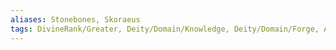 ```yaml
---
aliases: Stonebones, Skoraeus
tags: DivineRank/Greater, Deity/Domain/Knowledge, Deity/Domain/Forge, Alignment/N, Pantheon/Ordning
---
```


